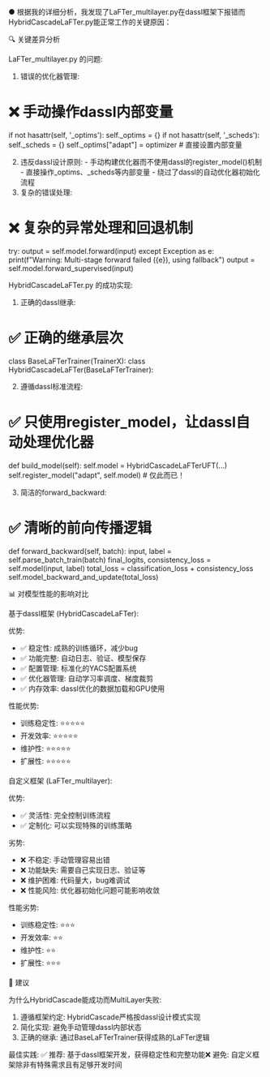 ● 根据我的详细分析，我发现了LaFTer_multilayer.py在dassl框架下报错而HybridCascadeLaFTer.py能正常工作的关键原因：

  🔍 关键差异分析

  LaFTer_multilayer.py 的问题:

  1. 错误的优化器管理:
  # ❌ 手动操作dassl内部变量
  if not hasattr(self, '_optims'):
      self._optims = {}
  if not hasattr(self, '_scheds'):
      self._scheds = {}
  self._optims["adapt"] = optimizer  # 直接设置内部变量

  2. 违反dassl设计原则:
    - 手动构建优化器而不使用dassl的register_model()机制
    - 直接操作_optims、_scheds等内部变量
    - 绕过了dassl的自动优化器初始化流程
  3. 复杂的错误处理:
  # ❌ 复杂的异常处理和回退机制
  try:
      output = self.model.forward(input)
  except Exception as e:
      print(f"Warning: Multi-stage forward failed ({e}), using fallback")
      output = self.model.forward_supervised(input)

  HybridCascadeLaFTer.py 的成功实现:

  1. 正确的dassl继承:
  # ✅ 正确的继承层次
  class BaseLaFTerTrainer(TrainerX):
  class HybridCascadeLaFTer(BaseLaFTerTrainer):

  2. 遵循dassl标准流程:
  # ✅ 只使用register_model，让dassl自动处理优化器
  def build_model(self):
      self.model = HybridCascadeLaFTerUFT(...)
      self.register_model("adapt", self.model)  # 仅此而已！

  3. 简洁的forward_backward:
  # ✅ 清晰的前向传播逻辑
  def forward_backward(self, batch):
      input, label = self.parse_batch_train(batch)
      final_logits, consistency_loss = self.model(input, label)
      total_loss = classification_loss + consistency_loss
      self.model_backward_and_update(total_loss)

  📊 对模型性能的影响对比

  基于dassl框架 (HybridCascadeLaFTer):

  优势:
  - ✅ 稳定性: 成熟的训练循环，减少bug
  - ✅ 功能完整: 自动日志、验证、模型保存
  - ✅ 配置管理: 标准化的YACS配置系统
  - ✅ 优化器管理: 自动学习率调度、梯度裁剪
  - ✅ 内存效率: dassl优化的数据加载和GPU使用

  性能优势:
  - 训练稳定性: ⭐⭐⭐⭐⭐
  - 开发效率: ⭐⭐⭐⭐⭐
  - 维护性: ⭐⭐⭐⭐⭐
  - 扩展性: ⭐⭐⭐⭐⭐

  自定义框架 (LaFTer_multilayer):

  优势:
  - ✅ 灵活性: 完全控制训练流程
  - ✅ 定制化: 可以实现特殊的训练策略

  劣势:
  - ❌ 不稳定: 手动管理容易出错
  - ❌ 功能缺失: 需要自己实现日志、验证等
  - ❌ 维护困难: 代码量大，bug难调试
  - ❌ 性能风险: 优化器初始化问题可能影响收敛

  性能劣势:
  - 训练稳定性: ⭐⭐⭐
  - 开发效率: ⭐⭐
  - 维护性: ⭐⭐
  - 扩展性: ⭐⭐⭐

  🎯 建议

  为什么HybridCascade能成功而MultiLayer失败:
  1. 遵循框架约定: HybridCascade严格按dassl设计模式实现
  2. 简化实现: 避免手动管理dassl内部状态
  3. 正确的继承: 通过BaseLaFTerTrainer获得成熟的LaFTer逻辑

  最佳实践:
  ✅ 推荐: 基于dassl框架开发，获得稳定性和完整功能❌ 避免: 自定义框架除非有特殊需求且有足够开发时间